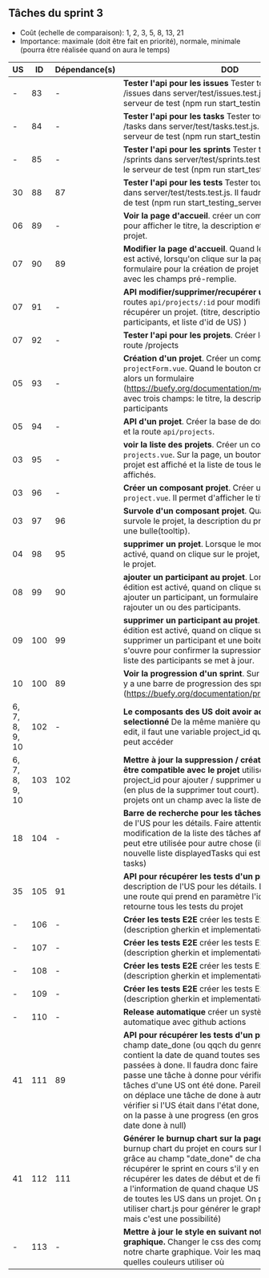 ## Tâches du sprint 3

- Coût (echelle de comparaison): 1, 2, 3, 5, 8, 13, 21
- Importance: maximale (doit être fait en priorité), normale, minimale (pourra être réalisée quand on aura le temps)


| US | ID | Dépendance(s) | DOD | Coût | Participant | Status |
|----|----|---------------|-----|------|-------------|--------|
| -  | 83  | -  | **Tester l'api pour les issues** Tester toutes les routes /issues dans server/test/issues.test.js. Il faudra utiliser le serveur de test (npm run start_testing_server). | 8 | lgallon | Done 17 Novembre |
| -  | 84  | -  | **Tester l'api pour les tasks** Tester toutes les routes /tasks dans server/test/tasks.test.js. Il faudra utiliser le serveur de test (npm run start_testing_server). | 8 | nlesne | Done (04/12/20)  |
| -  | 85  | -  | **Tester l'api pour les sprints** Tester toutes les routes /sprints dans server/test/sprints.test.js. Il faudra utiliser le serveur de test (npm run start_testing_server). | 8 | | |
| 30 | 88 | 87 | **Tester l'api pour les tests** Tester toutes les routes /tests dans server/test/tests.test.js. Il faudra utiliser le serveur de test (npm run start_testing_server). | 5 |  | |
| 06 | 89 | - | **Voir la page d'accueil**. créer un composant `home.vue` pour afficher le titre, la description et les participants du projet.  | 5 | - | |
| 07 | 90 | 89 | **Modifier la page d'accueil**. Quand le bouton "édition" est activé, lorsqu'on clique sur la page, le même formulaire pour la création de projet sera affiché mais avec les champs pré-remplie.  | 3 | - | |
| 07 | 91 | - | **API modifier/supprimer/recupérer un projet**. créer les routes `api/projects/:id` pour modifier, supprimer et récupérer un projet. (titre, description, liste de participants, et liste d'id de US) ) | 5 | nlesne | Ongoing |
| 07 | 92| - | **Tester l'api pour les projets**. Créer les tests pour la route /projects | 5 | - | |
| 05 | 93 | - | **Création d'un projet**. Créer un composant `projectForm.vue`. Quand le bouton création est actionné alors un formulaire (https://buefy.org/documentation/modal#programmatic) avec trois champs: le titre, la description et les participants | 3 | - | |
| 05 | 94 | - | **API d'un projet**. Créer la base de donnée pour un projet et la route `api/projects`. | 5 | nlesne | Ongoing |
| 03 | 95 | - | **voir la liste des projets**. Créer un composant `projects.vue`. Sur la page, un bouton pour créer un projet est affiché et la liste de tous les projets créer est affichés.| 3 | - | |
| 03 | 96 | - | **Créer un composant projet**. Créer un composant `project.vue`. Il permet d'afficher le titre et l'id du projet. | 3 | - | |
| 03 | 97 | 96 | **Survole d'un composant projet**. Quand la souris survole le projet, la description du projet s'affiche dans une bulle(tooltip). | 3 | - | |
| 04 | 98 | 95 | **supprimer un projet**. Lorsque le mode édition est activé, quand on clique sur le projet, on peut supprimer le projet.| 5 | - | |
| 08 | 99 | 90 | **ajouter un participant au projet**. Lorsque le mode édition est activé, quand on clique sur le bouton pour ajouter un participant, un formulaire s'affiche et on peut rajouter un ou des participants.| 5 | - | |
| 09 | 100 | 99 | **supprimer un participant au projet**. Lorsque le mode édition est activé, quand on clique sur le bouton pour supprimer un participant et une boite de dialogue s'ouvre pour confirmer la supression du participant, la liste des participants se met à jour.| 5 | - | |
| 10 | 100 | 89 | **Voir la progression d'un sprint**. Sur la page d'accueil, il y a une barre de progression des sprints (https://buefy.org/documentation/progress).| 5 | - | |
| 6, 7, 8, 9, 10 | 102 | - | **Le composants des US doit avoir accès au projet selectionné** De la même manière que l'on a fait pour edit, il faut une variable project_id que le composant peut accéder | 3 | | |
| 6, 7, 8, 9, 10 | 103 | 102 | **Mettre à jour la suppression / création des US pour être compatible avec le projet** utiliser la variable project_id pour ajouter / supprimer une US d'un projet (en plus de la supprimer tout court). Parce que les projets ont un champ avec la liste des US. | 5 | | |
| 18 | 104 | - | **Barre de recherche pour les tâches** voir la description de l'US pour les détails. Faire attention lors de la modification de la liste des tâches affichées, elle est peut etre utilisée pour autre chose (il faudrait créer une nouvelle liste displayedTasks qui est une copie de tasks) | 8 | | |
| 35 | 105 | 91 | **API pour récupérer les tests d'un projet** voir la description de l'US pour les détails. Le but est d'ajouter une route qui prend en paramètre l'id du projet et retourne tous les tests du projet | 5 | | |
| - | 106 | - | **Créer les tests E2E** créer les tests E2E pour les tâches (description gherkin et implementation selenium) | 8 | | |
| - | 107 | - | **Créer les tests E2E** créer les tests E2E pour les issues (description gherkin et implementation selenium) | 8 | lgallon | Done 14 dec |
| - | 108 | - | **Créer les tests E2E** créer les tests E2E pour les tests (description gherkin et implementation selenium) | 8 | | |
| - | 109 | - | **Créer les tests E2E** créer les tests E2E pour le kanban (description gherkin et implementation selenium) | 8 | | |
| - | 110 | - | **Release automatique** créer un système de release automatique avec github actions | 5 | | |
| 41 | 111 | 89 | **API pour récupérer les tests d'un projet** ajouter un champ date_done (ou qqch du genre) aux US qui contient la date de quand toutes ses tâches sont passées à done. Il faudra donc faire un check lorsqu'on passe une tâche à donne pour vérifier si toutes les tâches d'une US ont été done. Pareil de l'autre sens. Si on déplace une tâche de done à autre chose, il faut vérifier si l'US était dans l'état done, si elle l'était, alors on la passe à une progress (en gros on met le champ date done à null) | 5 | | |
| 41 | 112 | 111 | **Générer le burnup chart sur la page projet** générer la burnup chart du projet en cours sur la page du projet grâce au champ "date_done" de chaque US. Il faut récupérer le sprint en cours s'il y en a un (on peut récupérer les dates de début et de fin d'un sprint). Et on a l'information de quand chaque US est passé à done et de toutes les US dans un projet. On pourra surement utiliser chart.js pour générer le graphe (pas sûr de ça, mais c'est une possibilité) | 8 | | |
| -  | 113  | -  | **Mettre à jour le style en suivant notre chart graphique.** Changer le css des composants pour utiliser notre charte graphique. Voir les maquettes pour savoir quelles couleurs utiliser où | 5 | |  |
